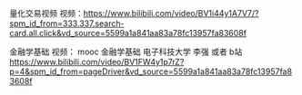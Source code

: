 量化交易视频
视频：https://www.bilibili.com/video/BV1i44y1A7V7/?spm_id_from=333.337.search-card.all.click&vd_source=5599a1a841aa83a78fc13957fa83608f


金融学基础 视频：
mooc 金融学基础 电子科技大学 李强
或者 b站 https://www.bilibili.com/video/BV1FW4y1p7rZ?p=4&spm_id_from=pageDriver&vd_source=5599a1a841aa83a78fc13957fa83608f
